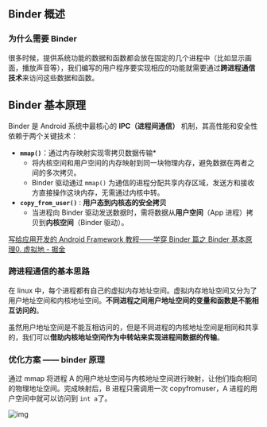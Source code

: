 ## Binder 概述







### 为什么需要 Binder

很多时候，提供系统功能的数据和函数都会放在固定的几个进程中（比如显示画面，播放声音等），我们编写的用户程序要实现相应的功能就需要通过**跨进程通信技术**来访问这些数据和函数。





## Binder 基本原理

Binder 是 Android 系统中最核心的 **IPC（进程间通信）** 机制，其高性能和安全性依赖于两个关键技术：

- **`mmap()`**：通过内存映射实现零拷贝数据传输*
  - 将内核空间和用户空间的内存映射到同一块物理内存，避免数据在两者之间的多次拷贝。
  - Binder 驱动通过 `mmap()` 为通信的进程分配共享内存区域，发送方和接收方直接操作这块内存，无需通过内核中转。
- **`copy_from_user()`** : **用户态到内核态的安全拷贝**
  - 当进程向 Binder 驱动发送数据时，需将数据从**用户空间**（App 进程）拷贝到**内核空间**（Binder 驱动）。

[写给应用开发的 Android Framework 教程——学穿 Binder 篇之 Binder 基本原理0. 虚拟地 - 掘金](https://juejin.cn/post/7210175991837392933)



### 跨进程通信的基本思路

在 linux 中，每个进程都有自己的虚拟内存地址空间。虚拟内存地址空间又分为了用户地址空间和内核地址空间。**不同进程之间用户地址空间的变量和函数是不能相互访问的**。



虽然用户地址空间是不能互相访问的，但是不同进程的内核地址空间是相同和共享的，我们可以**借助内核地址空间作为中转站来实现进程间数据的传输**。





### 优化方案 —— binder 原理

通过 mmap 将进程 A 的用户地址空间与内核地址空间进行映射，让他们指向相同的物理地址空间。完成映射后，B 进程只需调用一次 copyfromuser，A 进程的用户空间中就可以访问到 `int a`了。

![img](https://p3-juejin.byteimg.com/tos-cn-i-k3u1fbpfcp/e8eb133678644a93bec1ed13d53ccd79~tplv-k3u1fbpfcp-zoom-in-crop-mark:1512:0:0:0.awebp)
